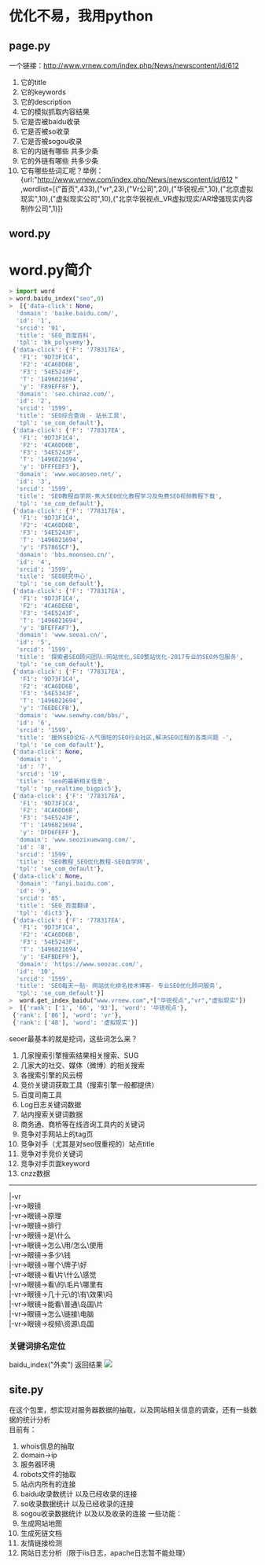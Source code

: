 # 优化不易，我用python
## page.py

一个链接：http://www.vrnew.com/index.php/News/newscontent/id/612
1. 它的title
2. 它的keywords
3. 它的description
4. 它的模拟抓取内容结果
5. 它是否被baidu收录
6. 它是否被so收录
7. 它是否被sogou收录
8. 它的内链有哪些 共多少条
9. 它的外链有哪些 共多少条
10. 它有哪些些词汇呢？举例：{url:"http://www.vrnew.com/index.php/News/newscontent/id/612 " ,wordlist=[("首页",433),("vr",23),("Vr公司",20),("华锐视点",10),("北京虚拟现实",10),("虚拟现实公司",10),("北京华锐视点_VR虚拟现实/AR增强现实内容制作公司",1)]}

## word.py

# word.py简介
``` python
> import word
> word.baidu_index("seo",0)
>  [{'data-click': None,
  'domain': 'baike.baidu.com/',
  'id': '1',
  'srcid': '91',
  'title': 'SEO_百度百科',
  'tpl': 'bk_polysemy'},
 {'data-click': {'F': '778317EA',
   'F1': '9D73F1C4',
   'F2': '4CA6DD6B',
   'F3': '54E5243F',
   'T': '1496821694',
   'y': 'F89EFF8F'},
  'domain': 'seo.chinaz.com/',
  'id': '2',
  'srcid': '1599',
  'title': 'SEO综合查询 - 站长工具',
  'tpl': 'se_com_default'},
 {'data-click': {'F': '778317EA',
   'F1': '9D73F1C4',
   'F2': '4CA6DD6B',
   'F3': '54E5243F',
   'T': '1496821694',
   'y': 'DFFFEDF3'},
  'domain': 'www.wocaoseo.net/',
  'id': '3',
  'srcid': '1599',
  'title': 'SEO教程自学网-焦大SEO优化教程学习及免费SEO视频教程下载',
  'tpl': 'se_com_default'},
 {'data-click': {'F': '778317EA',
   'F1': '9D73F1C4',
   'F2': '4CA6DD6B',
   'F3': '54E5243F',
   'T': '1496821694',
   'y': 'F57865CF'},
  'domain': 'bbs.moonseo.cn/',
  'id': '4',
  'srcid': '1599',
  'title': 'SEO研究中心',
  'tpl': 'se_com_default'},
 {'data-click': {'F': '778317EA',
   'F1': '9D73F1C4',
   'F2': '4CA6DE6B',
   'F3': '54E5243F',
   'T': '1496821694',
   'y': 'BFEFFAF7'},
  'domain': 'www.seoai.cn/',
  'id': '5',
  'srcid': '1599',
  'title': '探索者SEO顾问团队:网站优化,SEO整站优化-2017专业的SEO外包服务',
  'tpl': 'se_com_default'},
 {'data-click': {'F': '778317EA',
   'F1': '9D73F1C4',
   'F2': '4CA6DD6B',
   'F3': '54E5343F',
   'T': '1496821694',
   'y': '76EDECFB'},
  'domain': 'www.seowhy.com/bbs/',
  'id': '6',
  'srcid': '1599',
  'title': '搜外SEO论坛-人气很旺的SEO行业社区,解决SEO过程的各类问题 -',
  'tpl': 'se_com_default'},
 {'data-click': None,
  'domain': '',
  'id': '7',
  'srcid': '19',
  'title': 'seo的最新相关信息',
  'tpl': 'sp_realtime_bigpic5'},
 {'data-click': {'F': '778317EA',
   'F1': '9D73F1C4',
   'F2': '4CA6DD6B',
   'F3': '54E5243F',
   'T': '1496821694',
   'y': 'DFD6FEFF'},
  'domain': 'www.seozixuewang.com/',
  'id': '8',
  'srcid': '1599',
  'title': 'SEO教程_SEO优化教程-SEO自学网',
  'tpl': 'se_com_default'},
 {'data-click': None,
  'domain': 'fanyi.baidu.com',
  'id': '9',
  'srcid': '85',
  'title': 'SEO_百度翻译',
  'tpl': 'dict3'},
 {'data-click': {'F': '778317EA',
   'F1': '9D73F1C4',
   'F2': '4CA6DD6B',
   'F3': '54E5243F',
   'T': '1496821694',
   'y': 'E4FBDEF9'},
  'domain': 'https://www.seozac.com/',
  'id': '10',
  'srcid': '1599',
  'title': 'SEO每天一贴- 网站优化排名技术博客- 专业SEO优化顾问服务',
  'tpl': 'se_com_default'}]
>  word.get_index_baidu("www.vrnew.com",*["华锐视点","vr","虚拟现实"])
>  [{'rank': ['1', '66', '93'], 'word': '华锐视点'},
 {'rank': ['86'], 'word': 'vr'},
 {'rank': ['48'], 'word': '虚拟现实'}]
```

seoer最基本的就是挖词，这些词怎么来？
1. 几家搜索引擎搜索结果相关搜索、SUG
2. 几家大的社交、媒体（微博）的相关搜索
3. 各搜索引擎的风云榜
4. 竞价关键词获取工具（搜索引擎一般都提供）
5. 百度司南工具
6. Log日志关键词数据
7. 站内搜索关键词数据
8. 商务通、商桥等在线咨询工具内的关键词
9. 竞争对手网站上的tag页
10. 竞争对手（尤其是对seo很重视的）站点title
11. 竞争对手竞价关键词
12. 竞争对手页面keyword
13. cnzz数据

***
|-vr   
|-vr->眼镜 	  
|-vr->眼镜->原理   
|-vr->眼镜->排行     
|-vr->眼镜->是\什么		    
|-vr->眼镜->怎么\用/怎么\使用                                   	      
|-vr->眼镜->多少\钱		   
|-vr->眼镜->哪个\牌子\好    
|-vr->眼镜->看\片\什么\感觉    
|-vr->眼镜->看\的\毛片\哪里有             
|-vr->眼镜->几十元\的\有\效果\吗                      
|-vr->眼镜->能看\普通\岛国\片                  
|-vr->眼镜->怎么\链接\电脑                                        
|-vr->眼镜->视频\资源\岛国       

### 关键词排名定位 

baidu_index("外卖")
返回结果
![](https://github.com/haizhilong/chinaseotools/blob/master/screenshot/TIM%E6%88%AA%E5%9B%BE20170606112641.png)

## site.py
在这个包里，想实现对服务器数据的抽取，以及网站相关信息的调查，还有一些数据的统计分析                       
目前有：                                   
1. whois信息的抽取                         
2. domain->ip    
3. 服务器环境
4. robots文件的抽取
5. 站点内所有的连接
6. baidu收录数统计 以及已经收录的连接
7. so收录数据统计 以及已经收录的连接
8. sogou收录数据统计 以及以及收录的连接
一些功能：    
1. 生成网站地图
2. 生成死链文档
3. 友情链接检测
4. 网站日志分析（限于iis日志，apache日志暂不能处理）

